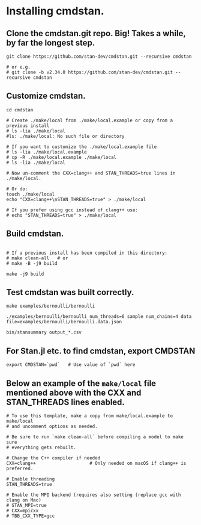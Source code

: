 # Installing cmdstan.

## Clone the cmdstan.git repo. Big! Takes a while, by far the longest step.

```
git clone https://github.com/stan-dev/cmdstan.git --recursive cmdstan

# or e.g.
# git clone -b v2.34.0 https://github.com/stan-dev/cmdstan.git --recursive cmdstan
```

## Customize cmdstan.

```
cd cmdstan

# Create ./make/local from ./make/local.example or copy from a previous install
# ls -lia ./make/local
#ls: ./make/local: No such file or directory

# If you want to customize the ./make/local.example file
# ls -lia ./make/local.example
# cp -R ./make/local.example ./make/local
# ls -lia ./make/local

# Now un-comment the CXX=clang++ and STAN_THREADS=true lines in ./make/local.

# Or do:
touch ./make/local
echo "CXX=clang++\nSTAN_THREADS=true" > ./make/local

# If you prefer using gcc instead of clang++ use:
# echo "STAN_THREADS=true" > ./make/local

```

## Build cmdstan.

```

# If a previous install has been compiled in this directory:
# make clean-all   # or
# make -B -j9 build

make -j9 build

```

## Test cmdstan was built correctly.

```
make examples/bernoulli/bernoulli

./examples/bernoulli/bernoulli num_threads=6 sample num_chains=4 data file=examples/bernoulli/bernoulli.data.json

bin/stansummary output_*.csv

```

## For Stan.jl etc. to find cmdstan, export CMDSTAN
```
export CMDSTAN=`pwd`   # Use value of `pwd` here

```

## Below an example of the `make/local` file mentioned above with the CXX and STAN_THREADS lines enabled.

```
# To use this template, make a copy from make/local.example to make/local
# and uncomment options as needed.

# Be sure to run `make clean-all` before compiling a model to make sure
# everything gets rebuilt.

# Change the C++ compiler if needed
CXX=clang++                    # Only needed on macOS if clang++ is preferred.

# Enable threading
STAN_THREADS=true

# Enable the MPI backend (requires also setting (replace gcc with clang on Mac)
# STAN_MPI=true
# CXX=mpicxx
# TBB_CXX_TYPE=gcc

```